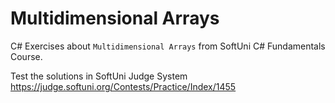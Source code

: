 # Multidimensional Arrays

C# Exercises about `Multidimensional Arrays` from SoftUni C# Fundamentals Course.

Test the solutions in SoftUni Judge System https://judge.softuni.org/Contests/Practice/Index/1455
